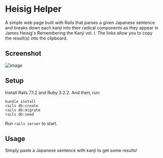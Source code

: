 # Heisig Helper

A simple web page built with Rails that parses a given Japanese sentence and breaks down each kanji into their radical components as they appear in James Heisig's Remembering the Kanji vol. I. The links allow you to copy the result(s) into the clipboard.

## Screenshot

![image](https://github.com/user-attachments/assets/4168a3b7-8dd9-43c7-847b-7fb25d4be1d1)

## Setup

Install Rails 7.1.2 and Ruby 3.2.2. And then, run:

```
bundle install
rails db:create
rails db:migrate
rails db:seed
```

Run `rails server` to start.

## Usage

Simply paste a Japanese sentence with kanji to get some results!

